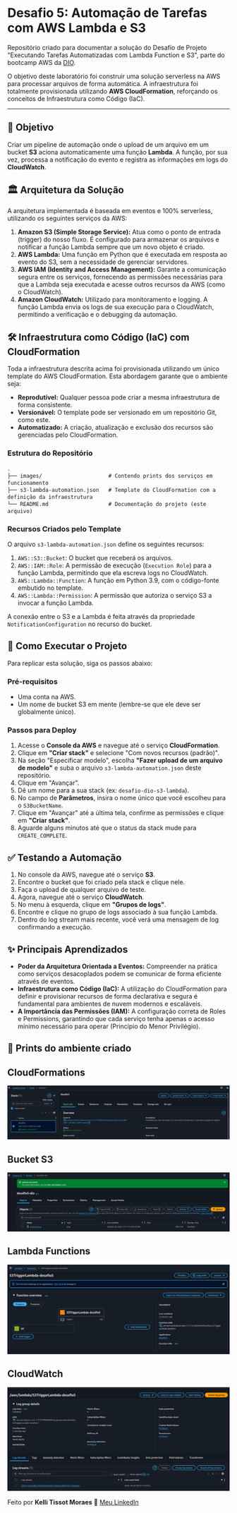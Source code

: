 # Desafio 5: Automação de Tarefas com AWS Lambda e S3

Repositório criado para documentar a solução do Desafio de Projeto "Executando Tarefas Automatizadas com Lambda Function e S3", parte do bootcamp AWS da [DIO](https://www.dio.me/).

O objetivo deste laboratório foi construir uma solução serverless na AWS para processar arquivos de forma automática. A infraestrutura foi totalmente provisionada utilizando **AWS CloudFormation**, reforçando os conceitos de Infraestrutura como Código (IaC).

---

## 🎯 Objetivo

Criar um pipeline de automação onde o upload de um arquivo em um bucket **S3** aciona automaticamente uma função **Lambda**. A função, por sua vez, processa a notificação do evento e registra as informações em logs do **CloudWatch**.

## 🏛️ Arquitetura da Solução

A arquitetura implementada é baseada em eventos e 100% serverless, utilizando os seguintes serviços da AWS:

1.  **Amazon S3 (Simple Storage Service):** Atua como o ponto de entrada (trigger) do nosso fluxo. É configurado para armazenar os arquivos e notificar a função Lambda sempre que um novo objeto é criado.
2.  **AWS Lambda:** Uma função em Python que é executada em resposta ao evento do S3, sem a necessidade de gerenciar servidores.
3.  **AWS IAM (Identity and Access Management):** Garante a comunicação segura entre os serviços, fornecendo as permissões necessárias para que a Lambda seja executada e acesse outros recursos da AWS (como o CloudWatch).
4.  **Amazon CloudWatch:** Utilizado para monitoramento e logging. A função Lambda envia os logs de sua execução para o CloudWatch, permitindo a verificação e o debugging da automação.


## 🛠️ Infraestrutura como Código (IaC) com CloudFormation

Toda a infraestrutura descrita acima foi provisionada utilizando um único template do AWS CloudFormation. Esta abordagem garante que o ambiente seja:

* **Reprodutível:** Qualquer pessoa pode criar a mesma infraestrutura de forma consistente.
* **Versionável:** O template pode ser versionado em um repositório Git, como este.
* **Automatizado:** A criação, atualização e exclusão dos recursos são gerenciadas pelo CloudFormation.

### Estrutura do Repositório
```
.
├── images/                     # Contendo prints dos serviços em funcionamento
├── s3-lambda-automation.json   # Template do CloudFormation com a definição da infraestrutura
└── README.md                   # Documentação do projeto (este arquivo)
```

### Recursos Criados pelo Template

O arquivo `s3-lambda-automation.json` define os seguintes recursos:

1.  `AWS::S3::Bucket`: O bucket que receberá os arquivos.
2.  `AWS::IAM::Role`: A permissão de execução (`Execution Role`) para a função Lambda, permitindo que ela escreva logs no CloudWatch.
3.  `AWS::Lambda::Function`: A função em Python 3.9, com o código-fonte embutido no template.
4.  `AWS::Lambda::Permission`: A permissão que autoriza o serviço S3 a invocar a função Lambda.

A conexão entre o S3 e a Lambda é feita através da propriedade `NotificationConfiguration` no recurso do bucket.

## 🚀 Como Executar o Projeto

Para replicar esta solução, siga os passos abaixo:

### Pré-requisitos
* Uma conta na AWS.
* Um nome de bucket S3 em mente (lembre-se que ele deve ser globalmente único).

### Passos para Deploy
1.  Acesse o **Console da AWS** e navegue até o serviço **CloudFormation**.
2.  Clique em **"Criar stack"** e selecione "Com novos recursos (padrão)".
3.  Na seção "Especificar modelo", escolha **"Fazer upload de um arquivo de modelo"** e suba o arquivo `s3-lambda-automation.json` deste repositório.
4.  Clique em "Avançar".
5.  Dê um nome para a sua stack (ex: `desafio-dio-s3-lambda`).
6.  No campo de **Parâmetros**, insira o nome único que você escolheu para o `S3BucketName`.
7.  Clique em "Avançar" até a última tela, confirme as permissões e clique em **"Criar stack"**.
8.  Aguarde alguns minutos até que o status da stack mude para `CREATE_COMPLETE`.

## ✅ Testando a Automação

1.  No console da AWS, navegue até o serviço **S3**.
2.  Encontre o bucket que foi criado pela stack e clique nele.
3.  Faça o upload de qualquer arquivo de teste.
4.  Agora, navegue até o serviço **CloudWatch**.
5.  No menu à esquerda, clique em **"Grupos de logs"**.
6.  Encontre e clique no grupo de logs associado à sua função Lambda.
7.  Dentro do log stream mais recente, você verá uma mensagem de log confirmando a execução.

## ✨ Principais Aprendizados

* **Poder da Arquitetura Orientada a Eventos:** Compreender na prática como serviços desacoplados podem se comunicar de forma eficiente através de eventos.
* **Infraestrutura como Código (IaC):** A utilização do CloudFormation para definir e provisionar recursos de forma declarativa e segura é fundamental para ambientes de nuvem modernos e escaláveis.
* **A Importância das Permissões (IAM):** A configuração correta de Roles e Permissions, garantindo que cada serviço tenha apenas o acesso mínimo necessário para operar (Princípio do Menor Privilégio).


## 📸 Prints do ambiente criado 

## CloudFormations
![CloudFormations](images/cloudformations.png)

## Bucket S3
![Bucket S3](images/s3.png)

## Lambda Functions
![Lambda Functions](images/lambda.png)

## CloudWatch
![CloudWatch](images/cloudwatch.png)



Feito por **Kelli Tissot Moraes** 👋 [Meu LinkedIn](https://www.linkedin.com/in/kellitmoraes/)